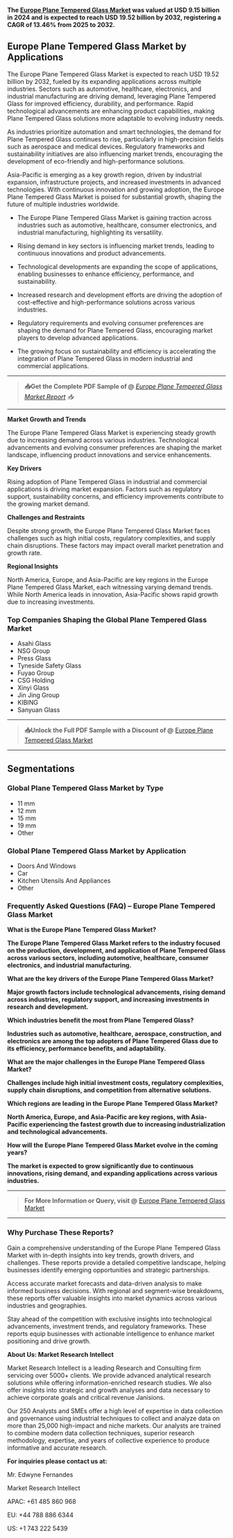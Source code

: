 <p><strong>The <a href="https://www.marketresearchintellect.com/download-sample/?rid=924677&amp;utm_source=Pulse-April-Europe&amp;utm_medium=852">Europe Plane Tempered Glass Market</a> was valued at USD 9.15 billion in 2024 and is expected to reach USD 19.52 billion by 2032, registering a CAGR of 13.46% from 2025 to 2032.</strong></p><h2>Europe Plane Tempered Glass Market by Applications&nbsp;</h2><p><p>The Europe Plane Tempered Glass Market is expected to reach USD 19.52 billion by 2032, fueled by its expanding applications across multiple industries. Sectors such as automotive, healthcare, electronics, and industrial manufacturing are driving demand, leveraging Plane Tempered Glass for improved efficiency, durability, and performance. Rapid technological advancements are enhancing product capabilities, making Plane Tempered Glass solutions more adaptable to evolving industry needs.</p><p>As industries prioritize automation and smart technologies, the demand for Plane Tempered Glass continues to rise, particularly in high-precision fields such as aerospace and medical devices. Regulatory frameworks and sustainability initiatives are also influencing market trends, encouraging the development of eco-friendly and high-performance solutions.</p><p>Asia-Pacific is emerging as a key growth region, driven by industrial expansion, infrastructure projects, and increased investments in advanced technologies. With continuous innovation and growing adoption, the Europe Plane Tempered Glass Market is poised for substantial growth, shaping the future of multiple industries worldwide.</p></p><ul><li><p>The Europe Plane Tempered Glass Market is gaining traction across industries such as automotive, healthcare, consumer electronics, and industrial manufacturing, highlighting its versatility.</p></li><li><p>Rising demand in key sectors is influencing market trends, leading to continuous innovations and product advancements.</p></li><li><p>Technological developments are expanding the scope of applications, enabling businesses to enhance efficiency, performance, and sustainability.</p></li><li><p>Increased research and development efforts are driving the adoption of cost-effective and high-performance solutions across various industries.</p></li><li><p>Regulatory requirements and evolving consumer preferences are shaping the demand for Plane Tempered Glass, encouraging market players to develop advanced applications.</p></li><li><p>The growing focus on sustainability and efficiency is accelerating the integration of Plane Tempered Glass in modern industrial and commercial applications.</p></li></ul><hr /><blockquote><p><strong><span class="font-[700]">📥Get the Complete PDF Sample of @ </span></strong><em><span class="font-[700]"><a href="https://www.marketresearchintellect.com/download-sample/?rid=924677&amp;utm_source=Pulse-April-Europe&amp;utm_medium=852" target="_blank" data-tracking-control-name="article-ssr-frontend-pulse_little-text-block" data-tracking-will-navigate="" data-test-link="">Europe Plane Tempered Glass Market Report</a>&nbsp;📥</span></em></p></blockquote><hr /><p class="" data-start="77" data-end="360"><strong data-start="77" data-end="105">Market Growth and Trends</strong></p><p class="" data-start="77" data-end="360">The Europe Plane Tempered Glass Market is experiencing steady growth due to increasing demand across various industries. Technological advancements and evolving consumer preferences are shaping the market landscape, influencing product innovations and service enhancements.</p><p class="" data-start="362" data-end="606"><strong data-start="362" data-end="377">Key Drivers</strong></p><p class="" data-start="362" data-end="606">Rising adoption of Plane Tempered Glass in industrial and commercial applications is driving market expansion. Factors such as regulatory support, sustainability concerns, and efficiency improvements contribute to the growing market demand.</p><p class="" data-start="608" data-end="849"><strong data-start="608" data-end="637">Challenges and Restraints</strong></p><p class="" data-start="608" data-end="849">Despite strong growth, the Europe Plane Tempered Glass Market faces challenges such as high initial costs, regulatory complexities, and supply chain disruptions. These factors may impact overall market penetration and growth rate.</p><p class="" data-start="851" data-end="1095"><strong data-start="851" data-end="872">Regional Insights</strong></p><p class="" data-start="851" data-end="1095">North America, Europe, and Asia-Pacific are key regions in the Europe Plane Tempered Glass Market, each witnessing varying demand trends. While North America leads in innovation, Asia-Pacific shows rapid growth due to increasing investments.</p><p><h3>Top Companies Shaping the Global Plane Tempered Glass Market </h3><ul><li>Asahi Glass</li><li>NSG Group</li><li>Press Glass</li><li>Tyneside Safety Glass</li><li>Fuyao Group</li><li>CSG Holding</li><li>Xinyi Glass</li><li>Jin Jing Group</li><li>KIBING</li><li>Sanyuan Glass</li></ul></p><hr /><blockquote><p><strong>📥Unlock the Full PDF Sample with a Discount of @</strong> <a href="https://www.marketresearchintellect.com/ask-for-discount/?rid=924677&amp;utm_source=Pulse-April-Europe&amp;utm_medium=852">Europe Plane Tempered Glass Market</a></p></blockquote><hr /><p><h2>Segmentations</h2><h3>Global Plane Tempered Glass Market by Type</h3><ul><li>11 mm</li><li>12 mm</li><li>15 mm</li><li>19 mm</li><li>Other</li></ul><h3>Global Plane Tempered Glass Market by Application</h3><ul><li>Doors And Windows</li><li>Car</li><li>Kitchen Utensils And Appliances</li><li>Other</li></ul></p><h3><strong>Frequently Asked Questions (FAQ) &ndash; Europe Plane Tempered Glass Market</strong></h3><p><strong>What is the Europe Plane Tempered Glass Market?</strong></p><p><strong>The Europe Plane Tempered Glass Market refers to the industry focused on the production, development, and application of Plane Tempered Glass across various sectors, including automotive, healthcare, consumer electronics, and industrial manufacturing.</strong></p><p><strong>What are the key drivers of the Europe Plane Tempered Glass Market?</strong></p><p><strong>Major growth factors include technological advancements, rising demand across industries, regulatory support, and increasing investments in research and development.</strong></p><p><strong>Which industries benefit the most from Plane Tempered Glass?</strong></p><p><strong>Industries such as automotive, healthcare, aerospace, construction, and electronics are among the top adopters of Plane Tempered Glass due to its efficiency, performance benefits, and adaptability.</strong></p><p><strong>What are the major challenges in the Europe Plane Tempered Glass Market?</strong></p><p><strong>Challenges include high initial investment costs, regulatory complexities, supply chain disruptions, and competition from alternative solutions.</strong></p><p><strong>Which regions are leading in the Europe Plane Tempered Glass Market?</strong></p><p><strong>North America, Europe, and Asia-Pacific are key regions, with Asia-Pacific experiencing the fastest growth due to increasing industrialization and technological advancements.</strong></p><p><strong>How will the Europe Plane Tempered Glass Market evolve in the coming years?</strong></p><p><strong>The market is expected to grow significantly due to continuous innovations, rising demand, and expanding applications across various industries.</strong></p><hr /><blockquote><p><span class="font-[700]"><strong>For More Information or Query, visit&nbsp;@</strong>&nbsp;</span><span class="font-[700]"><a href="https://www.marketresearchintellect.com/product/global-plane-tempered-glass-market/?utm_source=Linkedin&utm_medium=852" target="_blank" data-tracking-control-name="article-ssr-frontend-pulse_little-text-block" data-tracking-will-navigate="" data-test-link="">Europe Plane Tempered Glass Market</a></span></p></blockquote><hr /><h3><strong data-start="0" data-end="31">Why Purchase These Reports?</strong></h3><p class="" data-start="35" data-end="297">Gain a comprehensive understanding of the Europe Plane Tempered Glass Market with in-depth insights into key trends, growth drivers, and challenges. These reports provide a detailed competitive landscape, helping businesses identify emerging opportunities and strategic partnerships.</p><p class="" data-start="299" data-end="540">Access accurate market forecasts and data-driven analysis to make informed business decisions. With regional and segment-wise breakdowns, these reports offer valuable insights into market dynamics across various industries and geographies.</p><p class="" data-start="542" data-end="784">Stay ahead of the competition with exclusive insights into technological advancements, investment trends, and regulatory frameworks. These reports equip businesses with actionable intelligence to enhance market positioning and drive growth.</p><p><strong><span class="font-[700]">About Us: Market Research Intellect</span></strong></p><p><span class="">Market Research Intellect is a leading Research and Consulting firm servicing over 5000+ clients. We provide advanced analytical research solutions while offering information-enriched research studies.&nbsp;</span>We also offer insights into strategic and growth analyses and data necessary to achieve corporate goals and critical revenue Janisions.</p><p><span class="">Our 250 Analysts and SMEs offer a high level of expertise in data collection and governance using industrial techniques to collect and analyze data on more than 25,000 high-impact and niche markets. Our analysts are trained to combine modern data collection techniques, superior research methodology, expertise, and years of collective experience to produce informative and accurate research.</span></p><p><strong>For inquiries please contact us at:</strong></p><p>Mr. Edwyne Fernandes</p><p>Market Research Intellect</p><p>APAC: +61 485 860 968</p><p>EU: +44 788 886 6344</p><p>US: +1 743 222 5439</p>